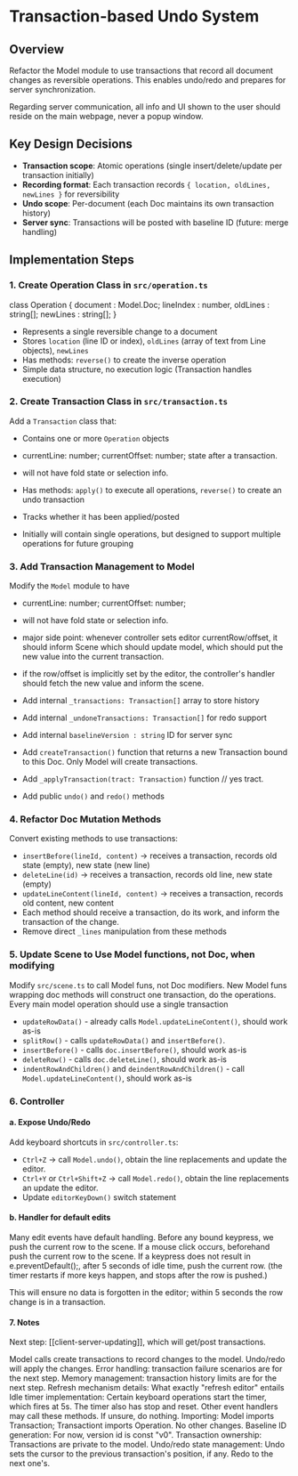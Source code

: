 # Transaction-based Undo System

## Overview

Refactor the Model module to use transactions that record all document changes as reversible operations. This enables undo/redo and prepares for server synchronization.

Regarding server communication, all info and UI shown to the user should reside on the main webpage, never a popup window.

## Key Design Decisions

- **Transaction scope**: Atomic operations (single insert/delete/update per transaction initially)
- **Recording format**: Each transaction records `{ location, oldLines, newLines }` for reversibility
- **Undo scope**: Per-document (each Doc maintains its own transaction history)
- **Server sync**: Transactions will be posted with baseline ID (future: merge handling)

## Implementation Steps

### 1. Create Operation Class in `src/operation.ts`

class Operation { document : Model.Doc; lineIndex : number, oldLines : string[]; newLines : string[];  }

- Represents a single reversible change to a document
- Stores `location` (line ID or index), `oldLines` (array of text from Line objects), `newLines` 
- Has methods: `reverse()` to create the inverse operation
- Simple data structure, no execution logic (Transaction handles execution)

### 2. Create Transaction Class in `src/transaction.ts`

Add a `Transaction` class that:

- Contains one or more `Operation` objects
- currentLine: number; currentOffset:  number; state after a transaction.
- will not have fold state or selection info.

- Has methods: `apply()` to execute all operations, `reverse()` to create an undo transaction
- Tracks whether it has been applied/posted
- Initially will contain single operations, but designed to support multiple operations for future grouping

### 3. Add Transaction Management to Model

Modify the `Model` module to have
- currentLine: number; currentOffset:  number;
- will not have fold state or selection info.

- major side point: whenever controller sets editor currentRow/offset, it should inform Scene which should update model, which should put the new value into the current transaction.
- if the row/offset is implicitly set by the editor, the controller's handler should fetch the new value and inform the scene.

- Add internal `_transactions: Transaction[]` array to store history
- Add internal `_undoneTransactions: Transaction[]` for redo support
- Add internal `baselineVersion : string` ID for server sync
- Add `createTransaction()` function that returns a new Transaction bound to this Doc.  Only Model will create transactions.
- Add `_applyTransaction(tract: Transaction)` function // yes tract.
- Add public `undo()` and `redo()` methods

### 4. Refactor Doc Mutation Methods

Convert existing methods to use transactions:

- `insertBefore(lineId, content)` → receives a transaction, records old state (empty), new state (new line)
- `deleteLine(id)` → receives a transaction, records old line, new state (empty)
- `updateLineContent(lineId, content)` → receives a transaction, records old content, new content
- Each method should receive a transaction, do its work, and inform the transaction of the change.
- Remove direct `_lines` manipulation from these methods

### 5. Update Scene to Use Model functions, not Doc, when modifying

Modify `src/scene.ts` to call Model funs, not Doc modifiers.  New Model funs wrapping doc methods will construct one transaction, do the operations.  Every main model operation should use a single transaction

- `updateRowData()` - already calls `Model.updateLineContent()`, should work as-is
- `splitRow()` - calls `updateRowData()` and `insertBefore()`.
- `insertBefore()` - calls `doc.insertBefore()`, should work as-is
- `deleteRow()` - calls `doc.deleteLine()`, should work as-is
- `indentRowAndChildren()` and `deindentRowAndChildren()` - call `Model.updateLineContent()`, should work as-is

### 6. Controller

#### a. Expose Undo/Redo
Add keyboard shortcuts in `src/controller.ts`:

- `Ctrl+Z` → call `Model.undo()`, obtain the line replacements and update the editor.
- `Ctrl+Y` or `Ctrl+Shift+Z` → call `Model.redo()`, obtain the line replacements an update the editor.
- Update `editorKeyDown()` switch statement

#### b. Handler for default edits
Many edit events have default handling.
Before any bound keypress, we push the current row to the scene.
If a mouse click occurs, beforehand push the current row to the scene.
If a keypress does not result in e.preventDefault();, after 5 seconds of idle time, push the current row.  (the timer restarts if more keys happen, and stops after the row is pushed.)

This will ensure no data is forgotten in the editor; within 5 seconds the row change is in a transaction.

#### 7. Notes
Next step: [[client-server-updating]], which will get/post transactions.

Model calls create transactions to record changes to the model.  Undo/redo will apply the changes.
Error handling: transaction failure scenarios are for the next step.
Memory management: transaction history limits are for the next step.
Refresh mechanism details: What exactly "refresh editor" entails
Idle timer implementation: Certain keyboard operations start the timer, which fires at 5s.  The timer also has stop and reset.  Other event handlers may call these methods.  If unsure, do nothing.
Importing: Model imports Transaction; Transactiont imports Operation.  No other changes.
Baseline ID generation: For now, version id is const "v0".
Transaction ownership: Transactions are private to the model.
Undo/redo state management: Undo sets the cursor to the previous transaction's position, if any.  Redo to the next one's.

